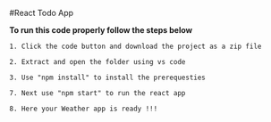#React Todo App

**To run this code properly follow the steps below**

    1. Click the code button and download the project as a zip file

    2. Extract and open the folder using vs code

    3. Use "npm install" to install the prerequesties

    7. Next use "npm start" to run the react app

    8. Here your Weather app is ready !!!
